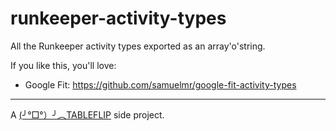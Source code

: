 # runkeeper-activity-types

All the Runkeeper activity types exported as an array'o'string.

If you like this, you'll love:

- Google Fit: https://github.com/samuelmr/google-fit-activity-types

---

A [(╯°□°）╯︵TABLEFLIP](https://tableflip.io) side project.